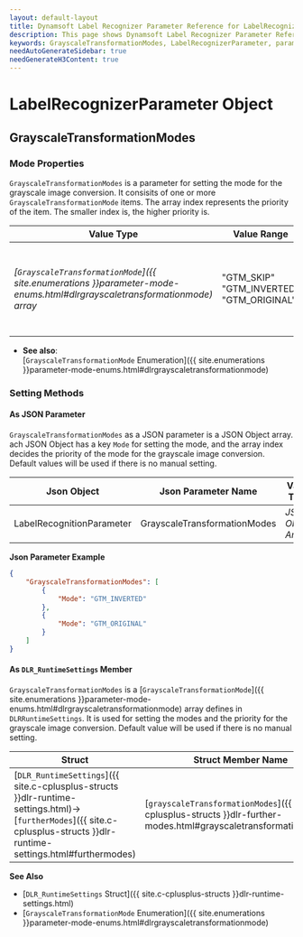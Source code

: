 ```yaml
---
layout: default-layout
title: Dynamsoft Label Recognizer Parameter Reference for LabelRecognizerParameter Object - GrayscaleTransformationModes
description: This page shows Dynamsoft Label Recognizer Parameter Reference for LabelRecognizerParameter Object - GrayscaleTransformationModes.
keywords: GrayscaleTransformationModes, LabelRecognizerParameter, parameter reference, parameter
needAutoGenerateSidebar: true
needGenerateH3Content: true
---
```



# LabelRecognizerParameter Object

## GrayscaleTransformationModes

### Mode Properties
`GrayscaleTransformationModes` is a parameter for setting the mode for the grayscale image conversion. It consisits of one or more `GrayscaleTransformationMode` items. The array index represents the priority of the item. The smaller index is, the higher priority is.

| Value Type | Value Range | Default Value |
| ---------- | ----------- | ------------- |
| *[`GrayscaleTransformationMode`]({{ site.enumerations }}parameter-mode-enums.html#dlrgrayscaletransformationmode) array* | "GTM_SKIP"<br>"GTM_INVERTED"<br>"GTM_ORIGINAL" | ["GTM_ORIGINAL", "GTM_SKIP", "GTM_SKIP", "GTM_SKIP", "GTM_SKIP", "GTM_SKIP", "GTM_SKIP", "GTM_SKIP"] |

- **See also**:   
    [`GrayscaleTransformationMode` Enumeration]({{ site.enumerations }}parameter-mode-enums.html#dlrgrayscaletransformationmode)
    

### Setting Methods

#### As JSON Parameter
`GrayscaleTransformationModes` as a JSON parameter is a JSON Object array. ach JSON Object has a key `Mode` for setting the mode, and the array index decides the priority of the mode for the grayscale image conversion. Default values will be used if there is no manual setting.


| Json Object |	Json Parameter Name | Value Type |
| ----------- | ------------------- | ---------- |
| LabelRecognitionParameter | GrayscaleTransformationModes | *JSON Object Array* | 

**Json Parameter Example**   
```json
{
    "GrayscaleTransformationModes": [
        {
            "Mode": "GTM_INVERTED"
        },
        {
            "Mode": "GTM_ORIGINAL"
        }
    ]
}
```



#### As `DLR_RuntimeSettings` Member
`GrayscaleTransformationModes` is a [`GrayscaleTransformationMode`]({{ site.enumerations }}parameter-mode-enums.html#dlrgrayscaletransformationmode) array defines in `DLRRuntimeSettings`. It is used for setting the modes and the priority for the grayscale image conversion. Default value will be used if there is no manual setting.

| Struct |	Struct Member Name | Value Type |
| ------ | ------------------ | ---------- |
| [`DLR_RuntimeSettings`]({{ site.c-cplusplus-structs }}dlr-runtime-settings.html)->[`furtherModes`]({{ site.c-cplusplus-structs }}dlr-runtime-settings.html#furthermodes) | [`grayscaleTransformationModes`]({{ site.c-cplusplus-structs }}dlr-further-modes.html#grayscaletransformationmodes) | [`GrayscaleTransformationMode`]({{ site.enumerations }}parameter-mode-enums.html#dlrgrayscaletransformationmode)[8] |

**See Also**    
- [`DLR_RuntimeSettings` Struct]({{ site.c-cplusplus-structs }}dlr-runtime-settings.html)
- [`GrayscaleTransformationMode` Enumeration]({{ site.enumerations }}parameter-mode-enums.html#dlrgrayscaletransformationmode)
